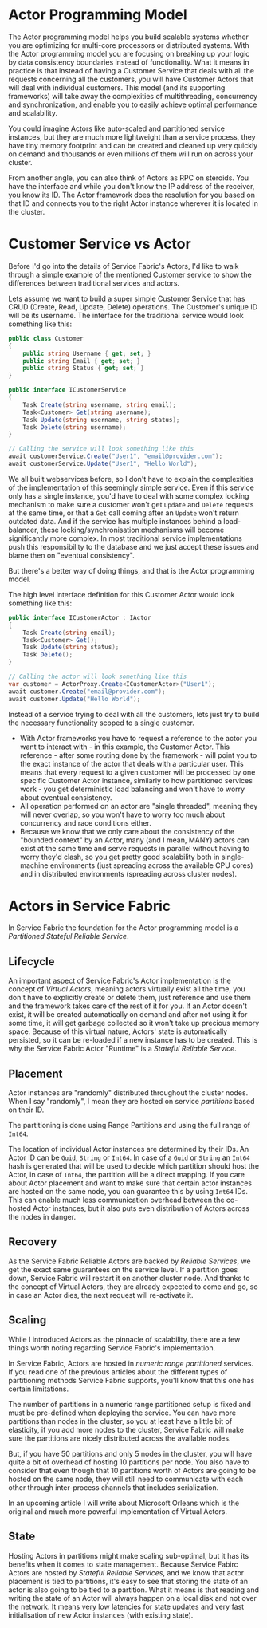 # Actor Programming Model

The Actor programming model helps you build scalable systems whether you are optimizing for multi-core processors or distributed systems.
With the Actor programming model you are focusing on breaking up your logic by data consistency boundaries instead of functionality. What it means in practice is that instead of having a Customer Service that deals with all the requests concerning all the customers, you will have Customer Actors that will deal with individual customers. This model (and its supporting frameworks) will take away the complexities of multithreading, concurrency and synchronization, and enable you to easily achieve optimal performance and scalability.

You could imagine Actors like auto-scaled and partitioned service instances, but they are much more lightweight than a service process, they have tiny memory footprint and can be created and cleaned up very quickly on demand and thousands or even millions of them will run on across your cluster.

From another angle, you can also think of Actors as RPC on steroids. You have the interface and while you don't know the IP address of the receiver, you know its ID. The Actor framework does the resolution for you based on that ID and connects you to the right Actor instance wherever it is located in the cluster.

# Customer Service vs Actor

Before I'd go into the details of Service Fabric's Actors, I'd like to walk through a simple example of the mentioned Customer service to show the differences between traditional services and actors.

Lets assume we want to build a super simple Customer Service that has CRUD (Create, Read, Update, Delete) operations. The Customer's unique ID will be its username. The interface for the traditional service would look something like this:

```csharp
public class Customer
{
    public string Username { get; set; }
    public string Email { get; set; }
    public string Status { get; set; }
}

public interface ICustomerService
{
    Task Create(string username, string email);
    Task<Customer> Get(string username);
    Task Update(string username, string status);
    Task Delete(string username);
}

// Calling the service will look something like this
await customerService.Create("User1", "email@provider.com");
await customerService.Update("User1", "Hello World");
```

We all built webservices before, so I don't have to explain the complexities of the implementation of this seemingly simple service.
Even if this service only has a single instance, you'd have to deal with some complex locking mechanism to make sure a customer won't get `Update` and `Delete` requests at the same time, or that a `Get` call coming after an `Update` won't return outdated data. And if the service has multiple instances behind a load-balancer, these locking/synchronisation mechanisms will become significantly more complex. In most traditional service implementations push this responsibility to the database and we just accept these issues and blame then on "eventual consistency".

But there's a better way of doing things, and that is the Actor programming model.

The high level interface definition for this Customer Actor would look something like this:

```csharp
public interface ICustomerActor : IActor
{
    Task Create(string email);
    Task<Customer> Get();
    Task Update(string status);
    Task Delete();
}

// Calling the actor will look something like this
var customer = ActorProxy.Create<ICustomerActor>("User1");
await customer.Create("email@provider.com");
await customer.Update("Hello World");
```

Instead of a service trying to deal with all the customers, lets just try to build the necessary functionality scoped to a single customer. 
* With Actor frameworks you have to request a reference to the actor you want to interact with - in this example, the Customer Actor. This reference - after some routing done by the framework - will point you to the exact instance of the actor that deals with a particular user. This means that every request to a given customer will be processed by one specific Customer Actor instance, similarly to how partitioned services work - you get deterministic load balancing and won't have to worry about eventual consistency.
* All operation performed on an actor are "single threaded", meaning they will never overlap, so you won't have to worry too much about concurrency and race conditions either.
* Because we know that we only care about the consistency of the "bounded context" by an Actor, many (and I mean, MANY) actors can exist at the same time and serve requests in parallel without having to worry they'd clash, so you get pretty good scalability both in single-machine environments (just spreading across the available CPU cores) and in distributed environments (spreading across cluster nodes).

# Actors in Service Fabric

In Service Fabric the foundation for the Actor programming model is a *Partitioned Stateful Reliable Service*. 

## Lifecycle

An important aspect of Service Fabric's Actor implementation is the concept of *Virtual Actors*, meaning actors virtually exist all the time, you don't have to explicitly create or delete them, just reference and use them and the framework takes care of the rest of it for you. If an Actor doesn't exist, it will be created automatically on demand and after not using it for some time, it will get garbage collected so it won't take up precious memory space. Because of this virtual nature, Actors' state is automatically persisted, so it can be re-loaded if a new instance has to be created. This is why the Service Fabric Actor "Runtime" is a *Stateful Reliable Service*.

## Placement

Actor instances are "randomly" distributed throughout the cluster nodes. When I say "randomly", I mean they are hosted on service *partitions* based on their ID.

The partitioning is done using Range Partitions and using the full range of `Int64`.

The location of individual Actor instances are determined by their IDs. An Actor ID can be `Guid`, `String` or `Int64`. In case of a `Guid` or `String` an `Int64` hash is generated that will be used to decide which partition should host the Actor, in case of `Int64`, the partition will be a direct mapping. If you care about Actor placement and want to make sure that certain actor instances are hosted on the same node, you can guarantee this by using `Int64` IDs. This can enable much less communication overhead between the co-hosted Actor instances, but it also puts even distribution of Actors across the nodes in danger.

## Recovery

As the Service Fabric Reliable Actors are backed by *Reliable Services*, we get the exact same guarantees on the service level. If a partition goes down, Service Fabric will restart it on another cluster node.
And thanks to the concept of Virtual Actors, they are already expected to come and go, so in case an Actor dies, the next request will re-activate it.

## Scaling

While I introduced Actors as the pinnacle of scalability, there are a few things worth noting regarding Service Fabric's implementation.

In Service Fabric, Actors are hosted in *numeric range partitioned* services. If you read one of the previous articles about the different types of partitioning methods Service Fabric supports, you'll know that this one has certain limitations.

The number of partitions in a numeric range partitioned setup is fixed and must be pre-defined when deploying the service. You can have more partitions than nodes in the cluster, so you at least have a little bit of elasticity, if you add more nodes to the cluster, Service Fabric will make sure the partitions are nicely distributed across the available nodes. 

But, if you have 50 partitions and only 5 nodes in the cluster, you will have quite a bit of overhead of hosting 10 partitions per node. You also have to consider that even though that 10 partitions worth of Actors are going to be hosted on the same node, they will still need to communicate with each other through inter-process channels that includes serialization.

In an upcoming article I will write about Microsoft Orleans which is the original and much more powerful implementation of Virtual Actors.

## State

Hosting Actors in partitions might make scaling sub-optimal, but it has its benefits when it comes to state management. Because Service Fabirc Actors are hosted by *Stateful Reliable Services*, and we know that actor placement is tied to partitions, it's easy to see that storing the state of an actor is also going to be tied to a partition. What it means is that reading and writing the state of an Actor will always happen on a local disk and not over the network. It means very low latencies for state updates and very fast initialisation of new Actor instances (with existing state).